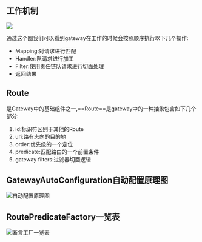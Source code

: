 ## 工作机制

![](http://ww2.sinaimg.cn/large/006tNc79ly1g4c3wp08srj30kn0r7q5z.jpg)

通过这个图我们可以看到gateway在工作的时候会按照顺序执行以下几个操作:
- Mapping:对请求进行匹配
- Handler:队请求进行加工
- Filter:使用责任链队请求进行切面处理
- 返回结果

## Route
是Gateway中的基础组件之一,==Route==是gateway中的一种抽象包含如下几个部分:
1. id:标识符区别于其他的Route
2. uri:路有志向的目的地
3. order:优先级的一个定位
4. predicate:匹配路由的一个前置条件
5. gateway filters:过滤器切面逻辑

## GatewayAutoConfiguration自动配置原理图
![自动配置原理图](http://ww3.sinaimg.cn/large/006tNc79ly1g4c8ebgnwwj30tw0c0gt0.jpg)


## RoutePredicateFactory一览表
![断言工厂一览表](http://ww3.sinaimg.cn/large/006tNc79ly1g4c93mjcguj30qs0r5n4g.jpg)